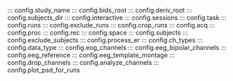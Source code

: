 ::: config.study_name
::: config.bids_root
::: config.deriv_root
::: config.subjects_dir
::: config.interactive
::: config.sessions
::: config.task
::: config.runs
::: config.exclude_runs
::: config.crop_runs
::: config.acq
::: config.proc
::: config.rec
::: config.space
::: config.subjects
::: config.exclude_subjects
::: config.process_er
::: config.ch_types
::: config.data_type
::: config.eog_channels
::: config.eeg_bipolar_channels
::: config.eeg_reference
::: config.eeg_template_montage
::: config.drop_channels
::: config.analyze_channels
::: config.plot_psd_for_runs